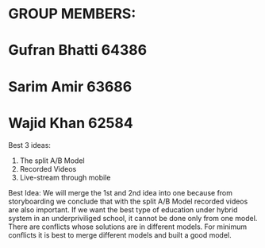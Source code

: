 # GROUP MEMBERS:
# Gufran Bhatti 64386
# Sarim Amir 63686
# Wajid Khan 62584
Best 3 ideas:
1) The split A/B Model
2) Recorded Videos
3) Live-stream through mobile

Best Idea:
We will merge the 1st and 2nd idea into one because from storyboarding we conclude that with the split A/B Model recorded videos are also important. If we want the best type of education under hybrid system in an underpriviliged school, it cannot be done only from one model. There are conflicts whose solutions are in different models. For minimum conflicts it is best to merge different models and built a good model.
